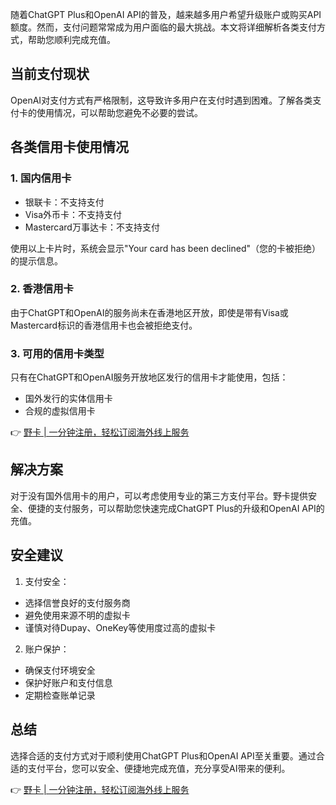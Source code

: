 随着ChatGPT Plus和OpenAI API的普及，越来越多用户希望升级账户或购买API额度。然而，支付问题常常成为用户面临的最大挑战。本文将详细解析各类支付方式，帮助您顺利完成充值。

## 当前支付现状

OpenAI对支付方式有严格限制，这导致许多用户在支付时遇到困难。了解各类支付卡的使用情况，可以帮助您避免不必要的尝试。

## 各类信用卡使用情况

### 1. 国内信用卡
- 银联卡：不支持支付
- Visa外币卡：不支持支付
- Mastercard万事达卡：不支持支付

使用以上卡片时，系统会显示"Your card has been declined"（您的卡被拒绝）的提示信息。

### 2. 香港信用卡
由于ChatGPT和OpenAI的服务尚未在香港地区开放，即使是带有Visa或Mastercard标识的香港信用卡也会被拒绝支付。

### 3. 可用的信用卡类型
只有在ChatGPT和OpenAI服务开放地区发行的信用卡才能使用，包括：
- 国外发行的实体信用卡
- 合规的虚拟信用卡

👉 [野卡 | 一分钟注册，轻松订阅海外线上服务](https://bit.ly/bewildcard)

## 解决方案

对于没有国外信用卡的用户，可以考虑使用专业的第三方支付平台。野卡提供安全、便捷的支付服务，可以帮助您快速完成ChatGPT Plus的升级和OpenAI API的充值。

## 安全建议

1. 支付安全：
- 选择信誉良好的支付服务商
- 避免使用来源不明的虚拟卡
- 谨慎对待Dupay、OneKey等使用度过高的虚拟卡

2. 账户保护：
- 确保支付环境安全
- 保护好账户和支付信息
- 定期检查账单记录

## 总结

选择合适的支付方式对于顺利使用ChatGPT Plus和OpenAI API至关重要。通过合适的支付平台，您可以安全、便捷地完成充值，充分享受AI带来的便利。

👉 [野卡 | 一分钟注册，轻松订阅海外线上服务](https://bit.ly/bewildcard)